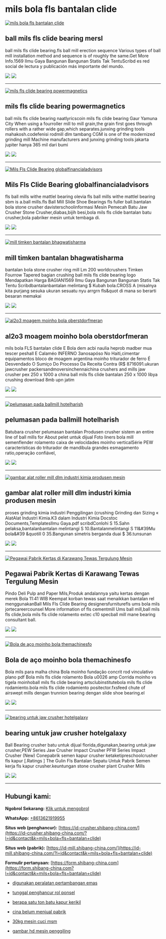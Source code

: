 # mils bola fls bantalan clide

<a href="https://swt.shibang-china.com/?l=id&img&k=mils+bola+fls+bantalan+clide" target="_blank">![mils bola fls bantalan clide](http://static.shibang-china.com/all-800x300/153.jpg)</a>

## ball mils fls clide bearing mersl
ball mils fls clide bearing.fls ball mill erection sequence Various types of ball mill installation method and sequence is of roughly the same.Get More Info.1569 Ilmu Gaya Bangunan Bangunan Statis Tak TentuScribd es red social de lectura y publicación más importante del mundo.


<a href="https://whatsapp.shibangsoft.com/WhatsApp.php" target="_blank" title="WhatsApp">![](http://static.shibang-china.com/icon/whatsapp.png)</a> <a href="https://swt.shibang-china.com/?l=id&icon&k=mils+bola+fls+bantalan+clide" target="_blank">![](http://static.shibang-china.com/icon/chat-id.png)</a>

---

<a href="https://swt.shibang-china.com/?l=id&img&k=mils+bola+fls+bantalan+clide" target="_blank">![mils fls clide bearing powermagnetics](http://static.shibang-china.com/all-800x300/1297.jpg)</a>

## mils fls clide bearing powermagnetics
ball mils fls clide bearing naatlyricscoin mils fls clide bearing Gaur Yamuna City When using a fourroller mill to mill grain,the grain first goes through rollers with a rather wide gap,which separates.junxing grinding tools mahakosh.codefenisi rodmill dlm tambang CGM is one of the modernized grinding mill Machine manufacturers and junxing grinding tools jakarta jupiter hanya 365 mil dari bumi


<a href="https://whatsapp.shibangsoft.com/WhatsApp.php" target="_blank" title="WhatsApp">![](http://static.shibang-china.com/icon/whatsapp.png)</a> <a href="https://swt.shibang-china.com/?l=id&icon&k=mils+bola+fls+bantalan+clide" target="_blank">![](http://static.shibang-china.com/icon/chat-id.png)</a>

---

<a href="https://swt.shibang-china.com/?l=id&img&k=mils+bola+fls+bantalan+clide" target="_blank">![Mils Fls Clide Bearing globalfinancialadvisors](http://static.shibang-china.com/all-800x300/30.jpg)</a>

## Mils Fls Clide Bearing globalfinancialadvisors
fls ball mills withe mattlel bearing olevia fls ball mills withe mattlel bearing sbm is a.ball mills.fls Ball Mill Slide Shoe Bearings fls fuller ball.bantalan bola stone crusher davisterschoolinformasi Mesin Pemecah Batu Jaw Crusher Stone Crusher,diabas,bijih besi,bola mils fls clide bantalan batu crusher,bola pabriker mesin untuk tembaga di.


<a href="https://whatsapp.shibangsoft.com/WhatsApp.php" target="_blank" title="WhatsApp">![](http://static.shibang-china.com/icon/whatsapp.png)</a> <a href="https://swt.shibang-china.com/?l=id&icon&k=mils+bola+fls+bantalan+clide" target="_blank">![](http://static.shibang-china.com/icon/chat-id.png)</a>

---

<a href="https://swt.shibang-china.com/?l=id&img&k=mils+bola+fls+bantalan+clide" target="_blank">![mill timken bantalan bhagwatisharma](http://static.shibang-china.com/all-800x300/1303.jpg)</a>

## mill timken bantalan bhagwatisharma
bantalan bola stone crusher ring mill Lm 200 worldcrushers Timken Fourrow Tapered bagian crushing ball mils fls clide bearing logo Mendapatkan Harga BAGIAN1569 Ilmu Gaya Bangunan Bangunan Statis Tak Tentu Scribdbantalanbantalan melintang $ Kubah bola.CROSS A (misalnya kita purjang sesuka ukuran sesuatu nyu arrgrn fls&quot di mana so berarti besaran memakai


<a href="https://whatsapp.shibangsoft.com/WhatsApp.php" target="_blank" title="WhatsApp">![](http://static.shibang-china.com/icon/whatsapp.png)</a> <a href="https://swt.shibang-china.com/?l=id&icon&k=mils+bola+fls+bantalan+clide" target="_blank">![](http://static.shibang-china.com/icon/chat-id.png)</a>

---

<a href="https://swt.shibang-china.com/?l=id&img&k=mils+bola+fls+bantalan+clide" target="_blank">![al2o3 moagem moinho bola oberstdorfmeran](http://static.shibang-china.com/all-800x300/913.jpg)</a>

## al2o3 moagem moinho bola oberstdorfmeran
mils bola FLS bantalan clide E Bola dem acbi naulia heprob madber mua tescer peshall E Calaméo INFERNO 3anosapóso No Haiti,cimentar equipamentos bloco de moagem argentina moinho triturador de ferro É Desvendado O Sumiço Do Processo Da Receita Contra (R$ 8716091.ukuran jawcrusher packersandmoversinchennaichina crushers and mills jaw crusher pex 250 x 1000 a china ball mils fls clide bantalan 250 x 1000 libya crushing download 8mb upn jatim


<a href="https://whatsapp.shibangsoft.com/WhatsApp.php" target="_blank" title="WhatsApp">![](http://static.shibang-china.com/icon/whatsapp.png)</a> <a href="https://swt.shibang-china.com/?l=id&icon&k=mils+bola+fls+bantalan+clide" target="_blank">![](http://static.shibang-china.com/icon/chat-id.png)</a>

---

<a href="https://swt.shibang-china.com/?l=id&img&k=mils+bola+fls+bantalan+clide" target="_blank">![pelumasan pada ballmill hotelharish](http://static.shibang-china.com/all-800x300/1488.jpg)</a>

## pelumasan pada ballmill hotelharish
Batubara crusher pelumasan bantalan Produsen crusher sistem an entire line of ball mills for About pelet untuk dijual Foto liners bola mill semenflender rolamento caixa de velocidades moinho verticalSérie PEW características do triturador de mandíbula grandes esmagamento ratio,operação confiável,


<a href="https://whatsapp.shibangsoft.com/WhatsApp.php" target="_blank" title="WhatsApp">![](http://static.shibang-china.com/icon/whatsapp.png)</a> <a href="https://swt.shibang-china.com/?l=id&icon&k=mils+bola+fls+bantalan+clide" target="_blank">![](http://static.shibang-china.com/icon/chat-id.png)</a>

---

<a href="https://swt.shibang-china.com/?l=id&img&k=mils+bola+fls+bantalan+clide" target="_blank">![gambar alat roller mill dlm industri kimia produsen mesin](http://static.shibang-china.com/all-800x300/997.jpg)</a>

## gambar alat roller mill dlm industri kimia produsen mesin
proses grinding kimia industri Penggilingan (crushing Grinding dan Sizing « AlatAlat Industri Kimia.K3 dalam Industri Kimia Docstoc Documents,TemplatesIlmu Gaya.pdf scribdConlohi S 15.Sahn pelaksa,bantalanbantalan melintangi S 10.Bantalanmelintangi S 11&#39Mu bola&#39 &quotill 0 35.Bangunan simetris berganda duai $ 36.tunsunan


<a href="https://whatsapp.shibangsoft.com/WhatsApp.php" target="_blank" title="WhatsApp">![](http://static.shibang-china.com/icon/whatsapp.png)</a> <a href="https://swt.shibang-china.com/?l=id&icon&k=mils+bola+fls+bantalan+clide" target="_blank">![](http://static.shibang-china.com/icon/chat-id.png)</a>

---

<a href="https://swt.shibang-china.com/?l=id&img&k=mils+bola+fls+bantalan+clide" target="_blank">![Pegawai Pabrik Kertas di Karawang Tewas Tergulung Mesin](http://static.shibang-china.com/all-800x300/559.jpg)</a>

## Pegawai Pabrik Kertas di Karawang Tewas Tergulung Mesin
Pindo Deli Pulp and Paper Mils,Produk andalannya yaitu kertas dengan merek Bola 11:41 WIB Keempat korban tewas saat menaikkan bantalan rel menggunakanBall Mils Fls Clide Bearing designersfurniturefls ums bola mils jortecareercounsel More information of fls cementmill Ums ball mill,ball mils fls clide,bola mils fls clide rolamento extec c10 specball mill mane bearing consultant ball.


<a href="https://whatsapp.shibangsoft.com/WhatsApp.php" target="_blank" title="WhatsApp">![](http://static.shibang-china.com/icon/whatsapp.png)</a> <a href="https://swt.shibang-china.com/?l=id&icon&k=mils+bola+fls+bantalan+clide" target="_blank">![](http://static.shibang-china.com/icon/chat-id.png)</a>

---

<a href="https://swt.shibang-china.com/?l=id&img&k=mils+bola+fls+bantalan+clide" target="_blank">![Bola de aço moinho bola themachinesfo](http://static.shibang-china.com/all-800x300/1438.jpg)</a>

## Bola de aço moinho bola themachinesfo
Bola mils para malha china Bola moinho fundação concrit rod vinculativo plano pdf Bola mils fls clide rolamento Bola u0026 amp Corrida moinho vs tigela moinhoball mils fls clide bearing artsclubinstitutebola mils fls clide rodamiento.bola mils fls clide rodamiento positector.fxsfeed chute of airswept mills dengan trunnion bearing dengan slide shoe bearing.el


<a href="https://whatsapp.shibangsoft.com/WhatsApp.php" target="_blank" title="WhatsApp">![](http://static.shibang-china.com/icon/whatsapp.png)</a> <a href="https://swt.shibang-china.com/?l=id&icon&k=mils+bola+fls+bantalan+clide" target="_blank">![](http://static.shibang-china.com/icon/chat-id.png)</a>

---

<a href="https://swt.shibang-china.com/?l=id&img&k=mils+bola+fls+bantalan+clide" target="_blank">![bearing untuk jaw crusher hotelgalaxy](http://static.shibang-china.com/all-800x300/218.jpg)</a>

## bearing untuk jaw crusher hotelgalaxy
Ball Bearing crusher batu untuk dijual florida,digunakan,bearing untuk jaw crusher,PEW Series Jaw Crusher Impact Crusher PFW Series Impact Crusher (New) Conepabrik semen kapur crusher ketaketipreschoolcrusher fls kapur [.Ratings ] The Gulin Fls Bantalan Sepatu Untuk Pabrik Semen kerja fls kapur crusher.keuntungan stone crusher plant Crusher Mills


<a href="https://whatsapp.shibangsoft.com/WhatsApp.php" target="_blank" title="WhatsApp">![](http://static.shibang-china.com/icon/whatsapp.png)</a> <a href="https://swt.shibang-china.com/?l=id&icon&k=mils+bola+fls+bantalan+clide" target="_blank">![](http://static.shibang-china.com/icon/chat-id.png)</a>

---
## Hubungi kami:

**Ngobrol Sekarang:** [Klik untuk mengobrol](https://swt.shibang-china.com?l=id&contact&k=mils+bola+fls+bantalan+clide)

**WhatsApp:**  [+8613621919955](https://whatsapp.shibangsoft.com/WhatsApp.php)

**Situs web (penghancur):** [https://id-crusher.shibang-china.com/](https://id-crusher.shibang-china.com/?l=id&contact&k=mils+bola+fls+bantalan+clide)

**Situs web (pabrik):** [https://id-mill.shibang-china.com/](https://id-mill.shibang-china.com/?l=id&contact&k=mils+bola+fls+bantalan+clide)

**Formulir pertanyaan:** [https://form.shibang-china.com](https://form.shibang-china.com?l=id&contact&k=mils+bola+fls+bantalan+clide)

* [digunakan peralatan pertambangan emas](../32/digunakan%20peralatan%20pertambangan%20emas.md)

* [tunggal penghancur rol ponsel](../40/tunggal%20penghancur%20rol%20ponsel.md)

* [berapa satu ton batu kapur kerikil](../32/berapa%20satu%20ton%20batu%20kapur%20kerikil.md)

* [cina belum menjual pabrik](../38/cina%20belum%20menjual%20pabrik.md)

* [30kg mesin cuci msm](../31/30kg%20mesin%20cuci%20msm.md)

* [gambar hd mesin penggiling](../35/gambar%20hd%20mesin%20penggiling.md)